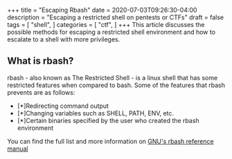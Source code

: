 +++
title = "Escaping Rbash"
date = 2020-07-03T09:26:30-04:00
description = "Escaping a restricted shell on pentests or CTFs"
draft = false
tags = [
    "shell",
]
categories = [
    "ctf",
]
+++
This article discusses the possible methods for escaping a restricted shell environment and how to escalate to a shell with more privileges.

## What is rbash?
rbash - also known as The Restricted Shell - is a linux shell that has some restricted features when compared to bash. Some of the features that rbash prevents are as follows:
 * [*]Redirecting command output
 * [*]Changing variables such as SHELL, PATH, ENV, etc. 
 * [*]Certain binaries specified by the user who created the rbash environment
 
 You can find the full list and more information on [GNU's rbash reference manual](https://www.gnu.org/software/bash/manual/html_node/The-Restricted-Shell.html)
